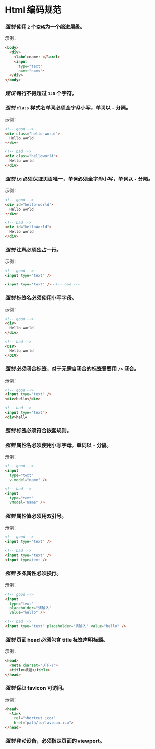 # Html 编码规范

### *强制* 使用 `2` 个`空格`为一个缩进层级。

示例：
```html
<body>
  <div>
    <label>name: </label>
    <input
      type="text"
      name="name">
  </div>
</body>
```

### *建议* 每行不得超过 `140` 个字符。

### *强制* `class` 样式名单词必须全字母小写，单词以 `-` 分隔。

示例：
```html
<!-- good -->
<div class="hello-world">
  Hello world
</div>

<!-- bad -->
<div class="helloworld">
  Hello world
</div>
```

### *强制* `id` 必须保证页面唯一，单词必须全字母小写，单词以 `-` 分隔。

示例：
```html
<!-- good -->
<div id="hello-world">
  Hello world
</div>

<!-- bad -->
<div id="helloWorld">
  Hello world
</div>
```

### *强制* 注释必须独占一行。

示例：
```html
<!-- good -->
<input type="text" />

<input type='text' /> <!-- bad -->
```

### *强制* 标签名必须使用小写字母。

示例：
```html
<!-- good -->
<div>
  Hello world
</div>

<!-- bad -->
<DIV>
  Hello world
</DIV>
```

### *强制* 必须闭合标签，对于无需自闭合的标签需要用 `/>` 闭合。

示例：
```html
<!-- good -->
<input type="text" />
<div>hello</div>

<!-- bad -->
<input type="text">
<div>hello
```

### *强制* 标签必须符合嵌套规则。

### *强制* 属性名必须使用小写字母，单词以 `-` 分隔。

示例：
```html
<!-- good -->
<input
  type="text"
  v-model="name" />

<!-- bad -->
<input
  type="text"
  vModel="name" />
```

### *强制* 属性值必须用双引号。

示例：
```html
<!-- good -->
<input type="text" />

<!-- bad -->
<input type='text' />
<input type=text />
```

### *强制* 多条属性必须换行。

示例：
```html
<!-- good -->
<input
  type="text"
  placeholder="请输入"
  value="hello" />

<!-- bad -->
<input type="text" placeholder="请输入" value="hello" />
```

### *强制* 页面 head 必须包含 title 标签声明标题。

示例：
```html
<head>
  <meta charset="UTF-8">
  <title>标题</title>
</head>
```

### *强制* 保证 favicon 可访问。

示例：
```html
<head>
  <link
    rel="shortcut icon"
    href="path/to/favicon.ico">
</head>
```

### *强制* 移动设备，必须指定页面的 viewport。
